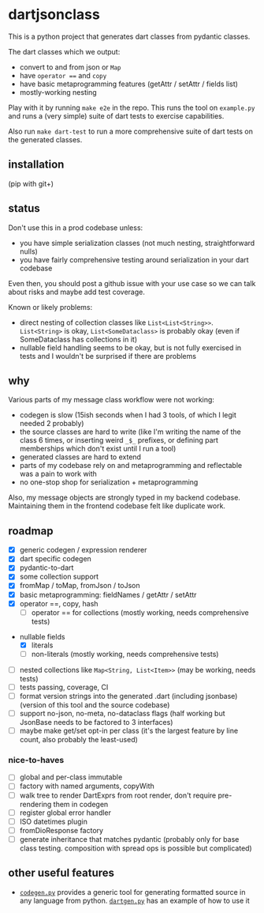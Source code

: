 # dartjsonclass

This is a python project that generates dart classes from pydantic classes.

The dart classes which we output:
- convert to and from json or `Map`
- have `operator ==` and `copy`
- have basic metaprogramming features (getAttr / setAttr / fields list)
- mostly-working nesting

Play with it by running `make e2e` in the repo. This runs the tool on `example.py` and runs a (very simple) suite of dart tests to exercise capabilities.

Also run `make dart-test` to run a more comprehensive suite of dart tests on the generated classes.

## installation

(pip with git+)

## status

Don't use this in a prod codebase unless:
- you have simple serialization classes (not much nesting, straightforward nulls)
- you have fairly comprehensive testing around serialization in your dart codebase

Even then, you should post a github issue with your use case so we can talk about risks and maybe add test coverage.

Known or likely problems:
- direct nesting of collection classes like `List<List<String>>`. `List<String>` is okay, `List<SomeDataclass>` is probably okay (even if SomeDataclass has collections in it)
- nullable field handling seems to be okay, but is not fully exercised in tests and I wouldn't be surprised if there are problems

## why

Various parts of my message class workflow were not working:
- codegen is slow (15ish seconds when I had 3 tools, of which I legit needed 2 probably)
- the source classes are hard to write (like I'm writing the name of the class 6 times, or inserting weird `_$_` prefixes, or defining part memberships which don't exist until I run a tool)
- generated classes are hard to extend
- parts of my codebase rely on and metaprogramming and reflectable was a pain to work with
- no one-stop shop for serialization + metaprogramming

Also, my message objects are strongly typed in my backend codebase. Maintaining them in the frontend codebase felt like duplicate work.

## roadmap

- [x] generic codegen / expression renderer
- [x] dart specific codegen
- [x] pydantic-to-dart
- [x] some collection support
- [x] fromMap / toMap, fromJson / toJson
- [x] basic metaprogramming: fieldNames / getAttr / setAttr
- [x] operator ==, copy, hash
  - [ ] operator == for collections (mostly working, needs comprehensive tests)
- nullable fields
  - [x] literals
  - [ ] non-literals (mostly working, needs comprehensive tests)
- [ ] nested collections like `Map<String, List<Item>>` (may be working, needs tests)
- [ ] tests passing, coverage, CI
- [ ] format version strings into the generated .dart (including jsonbase) (version of this tool and the source codebase)
- [ ] support no-json, no-meta, no-dataclass flags (half working but JsonBase needs to be factored to 3 interfaces)
- [ ] maybe make get/set opt-in per class (it's the largest feature by line count, also probably the least-used)

### nice-to-haves

- [ ] global and per-class immutable
- [ ] factory with named arguments, copyWith
- [ ] walk tree to render DartExprs from root render, don't require pre-rendering them in codegen
- [ ] register global error handler
- [ ] ISO datetimes plugin
- [ ] fromDioResponse factory
- [ ] generate inheritance that matches pydantic (probably only for base class testing. composition with spread ops is possible but complicated)

## other useful features

- [`codegen.py`](dartjsonclass/codegen.py) provides a generic tool for generating formatted source in any language from python. [`dartgen.py`](dartjsonclass/dartgen.py) has an example of how to use it
